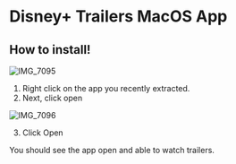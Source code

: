 # Disney+ Trailers MacOS App

## How to install!
![IMG_7095](https://user-images.githubusercontent.com/82470090/193405172-5a0a95d4-bad7-48bd-8209-2d5cd75334a4.jpg)

1. Right click on the app you recently extracted.
2. Next, click open

![IMG_7096](https://user-images.githubusercontent.com/82470090/193405238-132d02c9-f727-4b81-889c-178599c1a336.jpg)

3. Click Open

You should see the app open and able to watch trailers.
